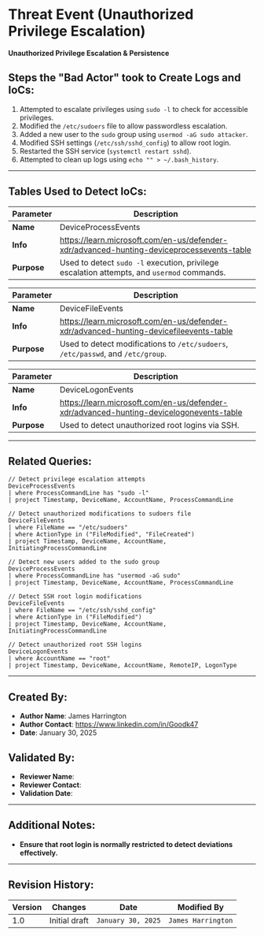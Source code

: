 # Threat Event (Unauthorized Privilege Escalation)
**Unauthorized Privilege Escalation & Persistence**

## Steps the "Bad Actor" took to Create Logs and IoCs:
1. Attempted to escalate privileges using `sudo -l` to check for accessible privileges.
2. Modified the `/etc/sudoers` file to allow passwordless escalation.
3. Added a new user to the `sudo` group using `usermod -aG sudo attacker`.
4. Modified SSH settings (`/etc/ssh/sshd_config`) to allow root login.
5. Restarted the SSH service (`systemctl restart sshd`).
6. Attempted to clean up logs using `echo "" > ~/.bash_history`.

---

## Tables Used to Detect IoCs:
| **Parameter**       | **Description**                                                              |
|---------------------|------------------------------------------------------------------------------|
| **Name**| DeviceProcessEvents|
| **Info**|https://learn.microsoft.com/en-us/defender-xdr/advanced-hunting-deviceprocessevents-table|
| **Purpose**| Used to detect `sudo -l` execution, privilege escalation attempts, and `usermod` commands. |

| **Parameter**       | **Description**                                                              |
|---------------------|------------------------------------------------------------------------------|
| **Name**| DeviceFileEvents|
| **Info**|https://learn.microsoft.com/en-us/defender-xdr/advanced-hunting-devicefileevents-table|
| **Purpose**| Used to detect modifications to `/etc/sudoers`, `/etc/passwd`, and `/etc/group`. |

| **Parameter**       | **Description**                                                              |
|---------------------|------------------------------------------------------------------------------|
| **Name**| DeviceLogonEvents|
| **Info**|https://learn.microsoft.com/en-us/defender-xdr/advanced-hunting-devicelogonevents-table|
| **Purpose**| Used to detect unauthorized root logins via SSH. |

---

## Related Queries:
```kql
// Detect privilege escalation attempts
DeviceProcessEvents
| where ProcessCommandLine has "sudo -l"
| project Timestamp, DeviceName, AccountName, ProcessCommandLine

// Detect unauthorized modifications to sudoers file
DeviceFileEvents
| where FileName == "/etc/sudoers"
| where ActionType in ("FileModified", "FileCreated")
| project Timestamp, DeviceName, AccountName, InitiatingProcessCommandLine

// Detect new users added to the sudo group
DeviceProcessEvents
| where ProcessCommandLine has "usermod -aG sudo"
| project Timestamp, DeviceName, AccountName, ProcessCommandLine

// Detect SSH root login modifications
DeviceFileEvents
| where FileName == "/etc/ssh/sshd_config"
| where ActionType in ("FileModified")
| project Timestamp, DeviceName, AccountName, InitiatingProcessCommandLine

// Detect unauthorized root SSH logins
DeviceLogonEvents
| where AccountName == "root"
| project Timestamp, DeviceName, AccountName, RemoteIP, LogonType
```

---

## Created By:
- **Author Name**: James Harrington
- **Author Contact**: https://www.linkedin.com/in/Goodk47
- **Date**: January 30, 2025

## Validated By:
- **Reviewer Name**:
- **Reviewer Contact**:
- **Validation Date**:

---

## Additional Notes:
- **Ensure that root login is normally restricted to detect deviations effectively.**

---

## Revision History:
| **Version** | **Changes**                   | **Date**         | **Modified By**   |
|-------------|-------------------------------|------------------|-------------------|
| 1.0         | Initial draft                  | `January 30, 2025`  | `James Harrington`    |

